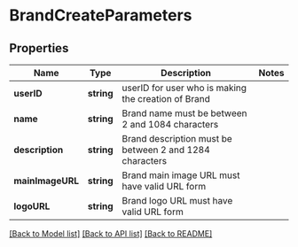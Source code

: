 # BrandCreateParameters

## Properties
Name | Type | Description | Notes
------------ | ------------- | ------------- | -------------
**userID** | **string** | userID for user who is making the creation of Brand | 
**name** | **string** | Brand name must be between 2 and 1084 characters | 
**description** | **string** | Brand description must be between 2 and 1284 characters | 
**mainImageURL** | **string** | Brand main image URL must have valid URL form | 
**logoURL** | **string** | Brand logo URL must have valid URL form | 

[[Back to Model list]](../README.md#documentation-for-models) [[Back to API list]](../README.md#documentation-for-api-endpoints) [[Back to README]](../README.md)


